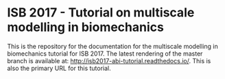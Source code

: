 # ISB 2017 - Tutorial on multiscale modelling in biomechanics

This is the repository for the documentation for the multiscale modelling in biomechanics
tutorial for ISB 2017. The latest rendering of the master branch
is available at: http://isb2017-abi-tutorial.readthedocs.io/. This
is also the primary URL for this tutorial.
